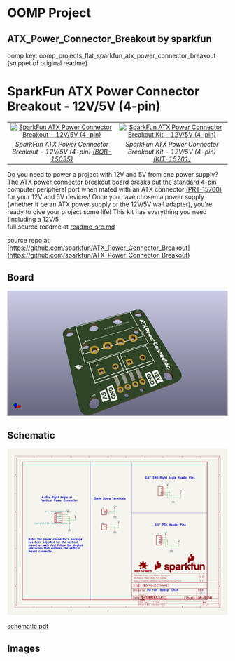 # OOMP Project  
## ATX_Power_Connector_Breakout  by sparkfun  
  
oomp key: oomp_projects_flat_sparkfun_atx_power_connector_breakout  
(snippet of original readme)  
  
SparkFun ATX Power Connector Breakout - 12V/5V (4-pin)  
========================================  
  
<table class="table table-hover table-striped table-bordered">  
  <tr align="center">  
   <td><a href="https://www.sparkfun.com/products/15035"><img src="https://cdn.sparkfun.com/assets/parts/1/3/3/6/7/15035-SparkFun_ATX_Power_Connector_Breakout_Board-01.jpg" alt="SparkFun ATX Power Connector Breakout - 12V/5V (4-pin)"></a></td>  
   <td><a href="https://www.sparkfun.com/products/15701"><img src="https://cdn.sparkfun.com/assets/parts/1/4/2/5/0/15701-SparkFun_ATX_Power_Connector_Breakout_Kit_-_12V_5V__4-pin_-01.jpg" alt="SparkFun ATX Power Connector Breakout Kit - 12V/5V (4-pin)"></a></td>  
  </tr>  
  <tr align="center">  
    <td><i>SparkFun ATX Power Connector Breakout - 12V/5V (4-pin) <a href="https://www.sparkfun.com/products/15035">(BOB-15035)</a></i></td>  
    <td><i>SparkFun ATX Power Connector Breakout Kit - 12V/5V (4-pin) <a href="https://www.sparkfun.com/products/15701">(KIT-15701)</a></i></td>  
  </tr>  
</table>  
  
Do you need to power a project with 12V and 5V from one power supply? The ATX power connector breakout board breaks out the standard 4-pin computer peripheral port when mated with an ATX connector [(PRT-15700)](https://www.sparkfun.com/products/15700) for your 12V and 5V devices! Once you have chosen a power supply (whether it be an ATX power supply or the 12V/5V wall adapter), you're ready to give your project some life! This kit has everything you need (including a 12V/5  
  full source readme at [readme_src.md](readme_src.md)  
  
source repo at: [https://github.com/sparkfun/ATX_Power_Connector_Breakout](https://github.com/sparkfun/ATX_Power_Connector_Breakout)  
## Board  
  
[![working_3d.png](working_3d_600.png)](working_3d.png)  
## Schematic  
  
[![working_schematic.png](working_schematic_600.png)](working_schematic.png)  
  
[schematic pdf](working_schematic.pdf)  
## Images  
